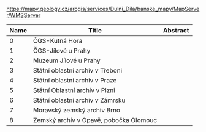 https://mapy.geology.cz/arcgis/services/Dulni_Dila/banske_mapy/MapServer/WMSServer

|Name|Title|Abstract|
|--|--|--|
|0|ČGS-Kutná Hora||
|1|ČGS-Jílové u Prahy||
|2|Muzeum Jílové u Prahy||
|3|Státní oblastní archiv v Třeboni||
|4|Státní oblastní archiv v Praze||
|5|Státní Oblastní archiv v Plzni||
|6|Státní oblastní archiv v Zámrsku||
|7|Moravský zemský archiv Brno||
|8|Zemský archiv v Opavě, pobočka Olomouc||
